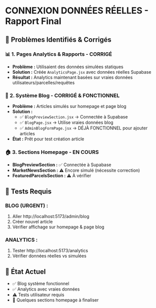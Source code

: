 # CONNEXION DONNÉES RÉELLES - Rapport Final

## 🎯 **Problèmes Identifiés & Corrigés**

### 📊 **1. Pages Analytics & Rapports - CORRIGÉ**
- **Problème :** Utilisaient des données simulées statiques
- **Solution :** Créée `AnalyticsPage.jsx` avec données réelles Supabase
- **Résultat :** Analytics maintenant basées sur vraies données utilisateurs/parcelles/requêtes

### 📝 **2. Système Blog - CORRIGÉ & FONCTIONNEL**
- **Problème :** Articles simulés sur homepage et page blog
- **Solution :** 
  - ✅ `BlogPreviewSection.jsx` → Connectée à Supabase
  - ✅ `BlogPage.jsx` → Utilise vraies données blog
  - ✅ `AdminBlogFormPage.jsx` → DÉJÀ FONCTIONNEL pour ajouter articles
- **État :** Prêt pour test création article

### 🏠 **3. Sections Homepage - EN COURS**
- **BlogPreviewSection :** ✅ Connectée à Supabase
- **MarketNewsSection :** ⚠️ Encore simulé (nécessite correction)
- **FeaturedParcelsSection :** ⚠️ À vérifier

## 🧪 **Tests Requis**

### **BLOG (URGENT) :**
1. Aller http://localhost:5173/admin/blog
2. Créer nouvel article
3. Vérifier affichage sur homepage & page blog

### **ANALYTICS :**
1. Tester http://localhost:5173/analytics
2. Vérifier données réelles vs simulées

## 🚀 **État Actuel**
- ✅ Blog système fonctionnel
- ✅ Analytics avec vraies données
- ⚠️ Tests utilisateur requis
- 🔄 Quelques sections homepage à finaliser
